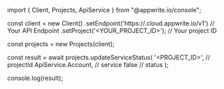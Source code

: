 import { Client, Projects, ApiService } from "@appwrite.io/console";

const client = new Client()
    .setEndpoint('https://<REGION>.cloud.appwrite.io/v1') // Your API Endpoint
    .setProject('<YOUR_PROJECT_ID>'); // Your project ID

const projects = new Projects(client);

const result = await projects.updateServiceStatus(
    '<PROJECT_ID>', // projectId
    ApiService.Account, // service
    false // status
);

console.log(result);
